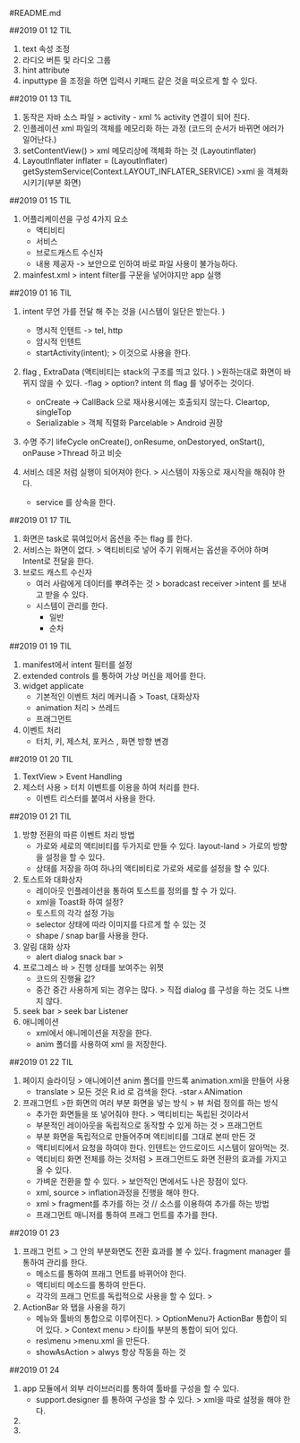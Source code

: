 #README.md

##2019 01 12 TIL
1. text 속성 조정
2. 라디오 버튼 및 라디오 그룹
3. hint attribute
4. inputtype 을 조정을 하면 입력시 키패드 같은 것을 떠오르게 할 수 있다.

##2019 01 13 TIL
1. 동작은 자바 소스 파일 > activity - xml % activity 연결이 되어 진다.
2. 인플레이션 xml 파일의 객체를 메모리화 하는 과정 (코드의 순서가 바뀌면 에러가 일어난다.)
3. setContentView() > xml 메모리상에 객체화 하는 것 (Layoutinflater)
4. LayoutInflater inflater = (LayoutInflater) getSystemService(Context.LAYOUT_INFLATER_SERVICE) >xml 을 객체화 시키기(부분 화면)

##2019 01 15 TIL
1. 어플리케이션을 구성 4가지 요소
    - 액티비티
    - 서비스
    - 브로드캐스트 수신자
    - 내용 제공자 -> 보안으로 인하여 바로 파일 사용이 불가능하다.
2. mainfest.xml > intent filter를 구문을 넣어야지만 app 실행

##2019 01 16 TIL
1. intent 무언 가를 전달 해 주는 것을 (시스템이 일단은 받는다. )
    - 명시적 인텐트 -> tel, http
    - 암시적 인텐트
    - startActivity(intent); > 이것으로 사용을 한다.
2. flag , ExtraData (액티비티는 stack의 구조를 띄고 있다. ) >원하는대로 화면이 바뀌지 않을 수 있다.
    -flag > option? intent 의 flag 를 넣어주는 것이다.
    - onCreate -> CallBack 으로 재사용시에는 호출되지 않는다. Cleartop, singleTop
    - Serializable > 객체 직렬화 Parcelable > Android 권장

3. 수명 주기 lifeCycle onCreate(), onResume, onDestoryed, onStart(), onPause >Thread 하고 비슷
4. 서비스 데몬 처럼 실행이 되어져야 한다. > 시스템이 자동으로 재시작을 해줘야 한다. 
    -  service 를 상속을 한다. 
    
##2019 01 17 TIL
1. 화면은 task로 묶여있어서 옵션을 주는 flag 를 한다. 
2. 서비스는 화면이 없다. > 액티비티로 넣어 주기 위해서는 옵션을 주어야 하며 Intent로 전달을 한다.
3. 브로드 캐스트 수신자 
    - 여러 사람에게 데이터를 뿌려주는 것 > boradcast receiver >intent 를 보내고 받을 수 있다. 
    - 시스템이 관리를 한다. 
        - 일반
        - 순차

##2019 01 19 TIL
1. manifest에서 intent 필터를 설정
2.  extended controls 를 통하여 가상 머신을 제어를 한다. 
3. widget applicate
    - 기본적인 이벤트 처리 메커니즘 > Toast,  대화상자
    - animation 처리 > 쓰레드
    - 프래그먼트
4. 이벤트 처리
    - 터치, 키, 제스처, 포커스 , 화면 방향 변경
    
##2019 01 20 TIL
1. TextView > Event Handling
2. 제스터 사용 > 터치 이벤트를 이용을 하여 처리를 한다. 
    - 이벤트 리스터를 붙여서 사용을 한다. 

##2019 01 21 TIL
1. 방향 전환의 따른 이벤트 처리 방법
    - 가로와 세로의 액티비티를 두가지로 만들 수 있다. layout-land > 가로의 방향을 설정을 할 수 있다. 
    - 상태를 저장을 하여 하나의 액티비티로 가로와 세로를 설정을 할 수 있다. 
2. 토스트와 대화상자
     - 레이아웃 인플레이션을 통하여 토스트를 정의를 할 수 가 있다. 
     - xml을 Toast화 하여 설정?
     - 토스트의 각각 설정 가능
     - selector 상태에 따라 이미지를 다르게 할 수 있는 것
     -  shape / snap bar를 사용을 한다.  
3. 알림 대화 상자
    -  alert dialog snack bar > 
4. 프로그레스 바 > 진행 상태를 보여주는 위젯
    - 코드의 진행율 값?
    - 중간 중간 사용하게 되는 경우는 많다. > 직접 dialog 를 구성을 하는 것도 
        나쁘지 않다. 
5. seek bar > seek bar Listener    
6. 애니메이션 
    - xml에서 애니메이션을 저장을 한다. 
    - anim 폴더를 사용하여 xml 을 저장한다. 

##2019 01 22 TIL
1. 페이지 슬라이딩 > 애니에이션 anim 폴더를 만드록 animation.xml을 만들어 사용
    - translate > 모든 것은 R.id 로 검색을 한다. 
    -starㅅANimation
2. 프래그먼트 >한 화면의 여러 부분 화면을 넣는 방식 > 뷰 처럼 정의를 하는 방식
     - 추가한 화면들을 또 넣어줘야 한다. > 액티비티는 독립된 것이라서
     - 부분적인 레이아웃을 독립적으로 동작할 수 있게 하는 것 > 프래그먼트
     - 부분 화면을 독립적으로 만들어주며 액티비티를 그대로 본떠 만든 것
     - 액티비티에서 요청을 하여야 한다. 인텐트는 안드로이드 시스템이 알아먹는 것.
     - 액티비티 화면 전체를 하는 것처럼 > 프래그먼트도 화면 전환의 효과를 가지고 올 수 있다. 
     - 가벼운 전환을 할 수 있다. > 보안적인 면에서도 나은 장점이 있다. 
     - xml, source > inflation과정을 진행을 해야 한다. 
     - xml > fragment를 추가를 하는 것 // 소스를 이용하여 추가를 하는 방법
     - 프래그먼트 매니저를 통하여 프래그 먼트를 추가를 한다. 

##2019 01 23 
1. 프래그 먼트  > 그 안의 부분화면도 전환 효과를 볼 수 있다.  fragment manager 를 통하여 관리를 한다. 
    - 메소드를 통하여 프래그 먼트를 바뀌어야 한다.
    -  액티비티 메소드를 통하여 만든다. 
    - 각각의 프래그 먼트를 독립적으로 사용을 할 수 있다. > 
2. ActionBar 와 탭을 사용을 하기
    - 메뉴와 툴바의 통합으로 이루어진다. > OptionMenu가 ActionBar 통합이 되어 있다.  > Context menu > 타이틀 부분의 통합이 되어 있다. 
    - res\menu >menu.xml 을 만든다. 
    - showAsAction > alwys 항상 작동을 하는 것

##2019 01 24
1. app 모듈에서 외부 라이브러리를 통하여 툴바를 구성을 할 수 있다.
    - support.designer 를 통하여 구성을 할 수 있다. > xml을 따로 설정을 해야 한다. 
2. 
3. 